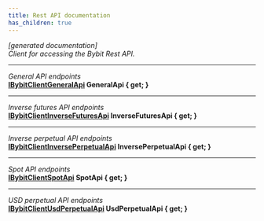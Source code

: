 ```yaml
---
title: Rest API documentation
has_children: true
---
```

*[generated documentation]*  
*Client for accessing the Bybit Rest API.*
  
***
*General API endpoints*  
**[IBybitClientGeneralApi](GeneralApi/IBybitClientGeneralApi.html) GeneralApi { get; }**  
***
*Inverse futures API endpoints*  
**[IBybitClientInverseFuturesApi](InverseFuturesApi/IBybitClientInverseFuturesApi.html) InverseFuturesApi { get; }**  
***
*Inverse perpetual API endpoints*  
**[IBybitClientInversePerpetualApi](InversePerpetualApi/IBybitClientInversePerpetualApi.html) InversePerpetualApi { get; }**  
***
*Spot API endpoints*  
**[IBybitClientSpotApi](SpotApi/IBybitClientSpotApi.html) SpotApi { get; }**  
***
*USD perpetual API endpoints*  
**[IBybitClientUsdPerpetualApi](UsdPerpetualApi/IBybitClientUsdPerpetualApi.html) UsdPerpetualApi { get; }**  
